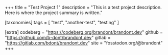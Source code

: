 +++
title = "Test Project 1"
description = "This is a test project description. Here is where the project summary is written."

[taxonomies]
tags = [
  "test", 
  "another-test", 
  "testing"
]

[extra]
codeberg = "https://codeberg.org/brandont/brandont.dev"
github = "https://github.com/b-dont/brandont.dev"
gitlab = "https://gitlab.com/bdont/brandont.dev"
site = "fosstodon.org/@brandont"
+++
